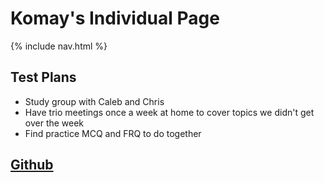 # Komay's Individual Page

{% include nav.html %}

## Test Plans
- Study group with Caleb and Chris
- Have trio meetings once a week at home to cover topics we didn't get over the week
- Find practice MCQ and FRQ to do together

## **[Github](https://github.com/zenxha/komay-tri3)**
